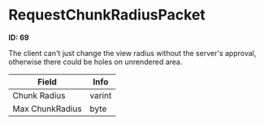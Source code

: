 # RequestChunkRadiusPacket

**ID: 69**  

The client can't just change the view radius without the server's approval, otherwise there could be holes on unrendered area.

<table><thead><tr><th>Field</th><th>Info</th></tr></thead><tbody>
<tr><td>Chunk Radius</td><td>varint</td></tr>
<tr><td>Max ChunkRadius</td><td>byte</td></tr>
</tbody></table>